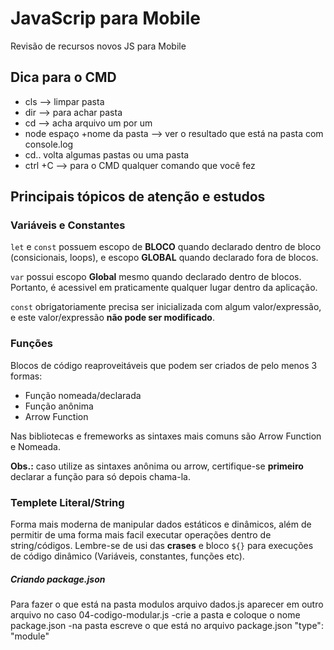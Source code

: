# JavaScrip para Mobile
 Revisão de recursos novos JS para Mobile

 ## Dica para o CMD 
- cls --> limpar pasta
- dir --> para achar pasta 
- cd --> acha arquivo um por um 
- node  espaço +nome da pasta --> ver o resultado que está na pasta com console.log
- cd.. volta algumas pastas ou uma pasta
- ctrl +C --> para o CMD qualquer comando que você fez 

 ## Principais tópicos de atenção e estudos 

 ### Variáveis e Constantes

 `let` e `const` possuem escopo de **BLOCO** quando declarado dentro de bloco (consicionais, loops), e escopo **GLOBAL** quando declarado fora de blocos.

 `var` possui escopo **Global** mesmo quando declarado dentro de blocos. Portanto, é acessivel em praticamente qualquer lugar dentro da aplicação.

 `const` obrigatoriamente precisa ser inicializada com algum valor/expressão, e este valor/expressão **não pode ser modificado**.

 ### Funções 

 Blocos de código reaproveitáveis que podem ser criados de pelo menos 3 formas:

 - Função nomeada/declarada
 - Função anônima 
 - Arrow Function

 Nas bibliotecas e fremeworks as sintaxes mais comuns são Arrow Function e Nomeada.

 **Obs.:** caso utilize as sintaxes anônima ou arrow, certifique-se **primeiro** declarar a função para só depois chama-la.


### Templete Literal/String

Forma mais moderna de manipular dados estáticos e dinâmicos, além de permitir de uma forma mais facil executar operações dentro de string/códigos. Lembre-se de usi das **crases** e bloco `${}` para execuções de código dinâmico (Variáveis, constantes, funções etc).


##### Criando package.json
Para fazer o que está na pasta modulos arquivo dados.js aparecer em outro arquivo no caso 04-codigo-modular.js
-crie a pasta e coloque o nome package.json
-na pasta escreve o que está no arquivo package.json "type": "module"